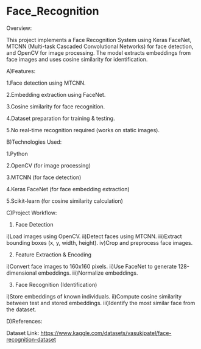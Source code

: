 # Face_Recognition

Overview:

This project implements a Face Recognition System using Keras FaceNet, MTCNN (Multi-task Cascaded Convolutional Networks) for face detection, and OpenCV for image processing. The model extracts embeddings from face images and uses cosine similarity for identification.

A)Features:

1.Face detection using MTCNN.

2.Embedding extraction using FaceNet.

3.Cosine similarity for face recognition.

4.Dataset preparation for training & testing.

5.No real-time recognition required (works on static images).

B)Technologies Used:

1.Python

2.OpenCV (for image processing)

3.MTCNN (for face detection)

4.Keras FaceNet (for face embedding extraction)

5.Scikit-learn (for cosine similarity calculation)

C)Project Workflow:

1. Face Detection

i)Load images using OpenCV.
ii)Detect faces using MTCNN.
iii)Extract bounding boxes (x, y, width, height).
iv)Crop and preprocess face images.

2. Feature Extraction & Encoding

i)Convert face images to 160x160 pixels.
ii)Use FaceNet to generate 128-dimensional embeddings.
iii)Normalize embeddings.

3. Face Recognition (Identification)

i)Store embeddings of known individuals.
ii)Compute cosine similarity between test and stored embeddings.
iii)Identify the most similar face from the dataset.


D)References:

Dataset Link: https://www.kaggle.com/datasets/vasukipatel/face-recognition-dataset
